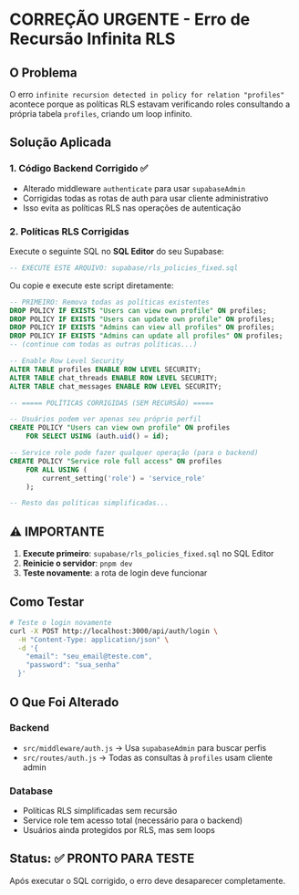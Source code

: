 # CORREÇÃO URGENTE - Erro de Recursão Infinita RLS

## O Problema

O erro `infinite recursion detected in policy for relation "profiles"` acontece porque as políticas RLS estavam verificando roles consultando a própria tabela `profiles`, criando um loop infinito.

## Solução Aplicada

### 1. Código Backend Corrigido ✅

- Alterado middleware `authenticate` para usar `supabaseAdmin`
- Corrigidas todas as rotas de auth para usar cliente administrativo
- Isso evita as políticas RLS nas operações de autenticação

### 2. Políticas RLS Corrigidas

Execute o seguinte SQL no **SQL Editor** do seu Supabase:

```sql
-- EXECUTE ESTE ARQUIVO: supabase/rls_policies_fixed.sql
```

Ou copie e execute este script diretamente:

```sql
-- PRIMEIRO: Remova todas as políticas existentes
DROP POLICY IF EXISTS "Users can view own profile" ON profiles;
DROP POLICY IF EXISTS "Users can update own profile" ON profiles;
DROP POLICY IF EXISTS "Admins can view all profiles" ON profiles;
DROP POLICY IF EXISTS "Admins can update all profiles" ON profiles;
-- (continue com todas as outras políticas...)

-- Enable Row Level Security
ALTER TABLE profiles ENABLE ROW LEVEL SECURITY;
ALTER TABLE chat_threads ENABLE ROW LEVEL SECURITY;
ALTER TABLE chat_messages ENABLE ROW LEVEL SECURITY;

-- ===== POLÍTICAS CORRIGIDAS (SEM RECURSÃO) =====

-- Usuários podem ver apenas seu próprio perfil
CREATE POLICY "Users can view own profile" ON profiles
    FOR SELECT USING (auth.uid() = id);

-- Service role pode fazer qualquer operação (para o backend)
CREATE POLICY "Service role full access" ON profiles
    FOR ALL USING (
        current_setting('role') = 'service_role'
    );

-- Resto das políticas simplificadas...
```

## ⚠️ IMPORTANTE

1. **Execute primeiro**: `supabase/rls_policies_fixed.sql` no SQL Editor
2. **Reinicie o servidor**: `pnpm dev`
3. **Teste novamente**: a rota de login deve funcionar

## Como Testar

```bash
# Teste o login novamente
curl -X POST http://localhost:3000/api/auth/login \
  -H "Content-Type: application/json" \
  -d '{
    "email": "seu_email@teste.com",
    "password": "sua_senha"
  }'
```

## O Que Foi Alterado

### Backend

- `src/middleware/auth.js` → Usa `supabaseAdmin` para buscar perfis
- `src/routes/auth.js` → Todas as consultas à `profiles` usam cliente admin

### Database

- Políticas RLS simplificadas sem recursão
- Service role tem acesso total (necessário para o backend)
- Usuários ainda protegidos por RLS, mas sem loops

## Status: ✅ PRONTO PARA TESTE

Após executar o SQL corrigido, o erro deve desaparecer completamente.
